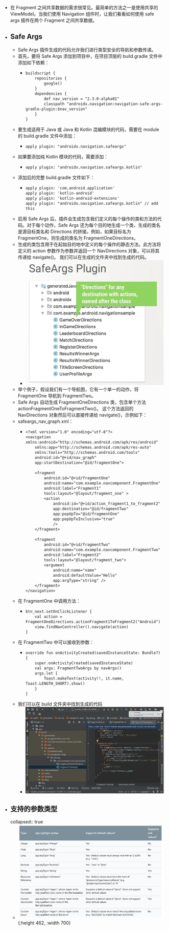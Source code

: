 - 在 Fragment 之间共享数据的需求很常见。最简单的方法之一是使用共享的 ViewModel。当我们使用 Navigation 组件时，让我们看看如何使用 safe args 插件在两个 Fragment 之间共享数据。
- ##  Safe Args
	- Safe Args 插件生成的代码允许我们进行类型安全的导航和参数传递。
	- 首先，要将 Safe Args 添加到项目中，在项目顶层的 build.gradle 文件中添加如下依赖：
		- ```
		  buildscript {
		      repositories {
		          google()
		      }
		      dependencies {
		          def nav_version = "2.3.0-alpha01"
		          classpath "androidx.navigation:navigation-safe-args-gradle-plugin:$nav_version"
		      }
		  }
		  ```
	- 要生成适用于 Java 或 Java 和 Kotlin 混编模块的代码，需要在 module 的 build.gradle 文件中添加：
		- ```
		  apply plugin: "androidx.navigation.safeargs"
		  ```
	- 如果要添加纯 Kotlin 模块的代码，需要添加：
		- ```
		  apply plugin: "androidx.navigation.safeargs.kotlin"
		  ```
	- 添加后的完整 build.gradle 文件如下：
		- ```
		  apply plugin: 'com.android.application'
		  apply plugin: 'kotlin-android'
		  apply plugin: 'kotlin-android-extensions'
		  apply plugin: "androidx.navigation.safeargs.kotlin" // add this
		  ```
	- 启用 Safe Args 后，插件会生成包含我们定义的每个操作的类和方法的代码。对于每个动作，Safe Args 还为每个目的地生成一个类，生成的类名是源目标类名和 Directions 的拼接。例如，如果目标名为 FragmentOne，则生成的类名为 FragmentOneDirections。
	- 生成的类包含用于在起始目的地中定义的每个操作的静态方法。此方法将定义的 action 参数作为参数并返回一个 NavDirections 对象，可以将其传递给 navigate()。 我们可以在生成的文件夹中找到生成的代码。
		- ![image.png](../assets/image_1684415434060_0.png)
	- 举个例子，假设我们有一个导航图，它有一个单一的动作，将 FragmentOne 导航到 FragmentTwo。
	- Safe Args 自动生成 FragmentOneDirections 类，包含单个方法 actionFragmentOneToFragmentTwo()。 这个方法返回的 NavDirections 对象然后可以直接传递给 navigate()，示例如下：
	- safeargs_nav_graph.xml：
		- ```
		  <?xml version="1.0" encoding="utf-8"?>
		  <navigation xmlns:android="http://schemas.android.com/apk/res/android"
		      xmlns:app="http://schemas.android.com/apk/res-auto"
		      xmlns:tools="http://schemas.android.com/tools"
		      android:id="@+id/nav_graph"
		      app:startDestination="@id/fragmentOne">
		  
		      <fragment
		          android:id="@+id/fragmentOne"
		          android:name="com.example.navcomponent.FragmentOne"
		          android:label="Fragment1"
		          tools:layout="@layout/fragment_one" >
		          <action
		              android:id="@+id/action_fragment1_to_fragment2"
		              app:destination="@id/fragmentTwo"
		              app:popUpTo="@id/fragmentOne"
		              app:popUpToInclusive="true"
		              />
		      </fragment>
		  
		      <fragment
		          android:id="@+id/fragmentTwo"
		          android:name="com.example.navcomponent.FragmentTwo"
		          android:label="Fragment2"
		          tools:layout="@layout/fragment_two">
		          <argument
		              android:name="name"
		              android:defaultValue="Hello"
		              app:argType="string" />
		      </fragment>
		  </navigation>
		  ```
	- 在 FragmentOne 中调用方法：
		- ```
		  btn_next.setOnClickListener {
		      val action = FragmentOneDirections.actionFragment1ToFragment2("Android")
		      view.findNavController().navigate(action)
		  }
		  ```
	- 在 FragmentTwo 中可以接收到参数：
		- ```
		  override fun onActivityCreated(savedInstanceState: Bundle?) {
		      super.onActivityCreated(savedInstanceState)
		      val args: FragmentTwoArgs by navArgs()
		      args.let {
		          Toast.makeText(activity!!, it.name, Toast.LENGTH_SHORT).show()
		      }
		  }
		  ```
	- 我们可以在 build 文件夹中找到生成的代码
		- ![image.png](../assets/image_1684415519570_0.png)
- ## 支持的参数类型
  collapsed:: true
	- ![image.png](../assets/image_1684415534916_0.png){:height 462, :width 700}